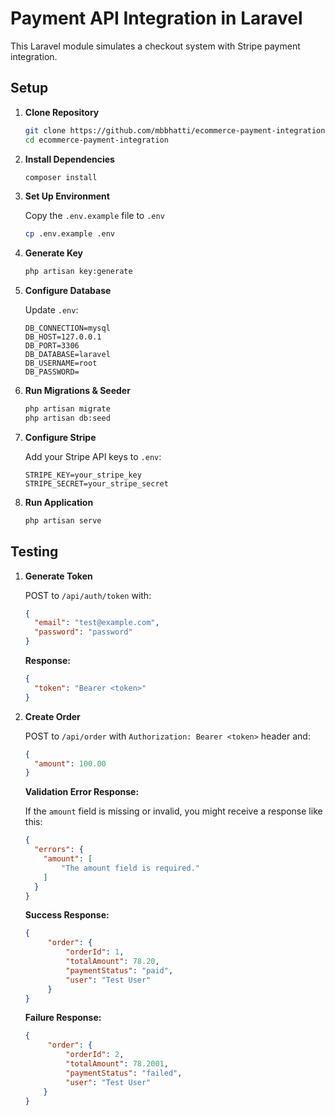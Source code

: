 # Payment API Integration in Laravel

This Laravel module simulates a checkout system with Stripe payment integration.

## Setup

1. **Clone Repository**

    ```bash
    git clone https://github.com/mbbhatti/ecommerce-payment-integration.git
    cd ecommerce-payment-integration
    ```

2. **Install Dependencies**

    ```bash
    composer install
    ```
3. **Set Up Environment**

   Copy the `.env.example` file to `.env`

    ```bash
    cp .env.example .env
    ```
   
4. **Generate Key**

    ```bash
    php artisan key:generate
    ```

5. **Configure Database**

   Update `.env`:

    ```env
    DB_CONNECTION=mysql
    DB_HOST=127.0.0.1
    DB_PORT=3306
    DB_DATABASE=laravel
    DB_USERNAME=root
    DB_PASSWORD=
    ```

6. **Run Migrations & Seeder**

    ```bash
    php artisan migrate
    php artisan db:seed
    ```

7. **Configure Stripe**

   Add your Stripe API keys to `.env`:

    ```env
    STRIPE_KEY=your_stripe_key
    STRIPE_SECRET=your_stripe_secret
    ```

8. **Run Application**

    ```bash
    php artisan serve
    ```

## Testing

1. **Generate Token**

   POST to `/api/auth/token` with:

    ```json
    {
      "email": "test@example.com",
      "password": "password"
    }
    ```

   **Response:**

    ```json
    {
      "token": "Bearer <token>"
    }
    ```

2. **Create Order**

   POST to `/api/order` with `Authorization: Bearer <token>` header and:

    ```json
    {
      "amount": 100.00
    }
    ```
   **Validation Error Response:**

   If the `amount` field is missing or invalid, you might receive a response like this:

    ```json
    {
      "errors": {
        "amount": [
            "The amount field is required."
        ]
      }
    }
    ```

   **Success Response:**

    ```json
    {
         "order": {
             "orderId": 1,
             "totalAmount": 78.20,
             "paymentStatus": "paid",
             "user": "Test User"
         }
    }
    ```

   **Failure Response:**

    ```json
    {
         "order": {
             "orderId": 2,
             "totalAmount": 78.2001,
             "paymentStatus": "failed",
             "user": "Test User"
        }
    }
    ```
